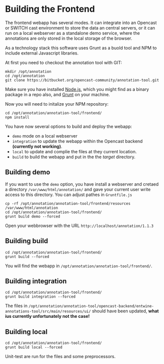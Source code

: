 # Building the Frontend

The frontend webapp has several modes. It can integrate into an Opencast or SWITCH cast environment to store the data an central servers, or it can run on a local webserver as a standalone demo service, where the annotations are only stored in the local storage of the browser. 

As a technology stack this software uses Grunt as a buold tool and NPM to include external Javascript libraries.

At first you need to checkout the annotation tool with GIT:

    mkdir /opt/annotation
    cd /opt/annotation
    git clone https://bitbucket.org/opencast-community/annotation-tool.git

Make sure you have installed [Node.js](https://nodejs.org/en/download/), which you might find as a binary package in a repo also, and [Grunt](http://gruntjs.com/getting-started) on your machine.

Now you will need to initalize your NPM repository:

    cd /opt/annotation/annotation-tool/frontend/
    npm install

You have now several options to build and deploy the webapp:

* `demo` mode on a local webserver
* `integration` to update the webapp within the Opencast backend __(currently not working)__.
* `local` to update and complie the files at they current location.
* `build` to build the webapp and put in the the _target_ directory.

## Building __demo__

If you want to use the `demo` option, you have install a webserver and cretaed a directory `/var/www/html/annotation/`
and gave your current user write access to this directory. You can adjust pathes in `Gruntfile.js`

    cp -rf /opt/annotation/annotation-tool/frontend/resources /var/www/html/annotation
    cd /opt/annotation/annotation-tool/frontend/
    grunt build demo --forced

Open your webbrowser with the URL `http://localhost/annotation/1.1.3`

## Building __build__

    cd /opt/annotation/annotation-tool/frontend/
    grunt build --forced

You will find the webapp in `/opt/annotation/annotation-tool/frontend/`.

## Building __integration__

    cd /opt/annotation/annotation-tool/frontend/
    grunt build integration --forced

The files in `/opt/annotation/annotation-tool/opencast-backend/entwine-annotations-tool/src/main/resources/ui/` should
have been updated, __what ius currently unfortunately not the case!__

## Building __local__

    cd /opt/annotation/annotation-tool/frontend/
    grunt build local --forced

Unit-test are run for the files and some preprocessors.
